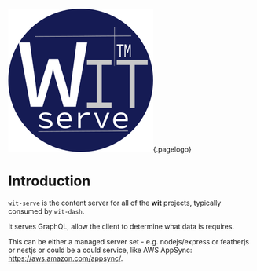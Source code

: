 ![wit-serve](/uploads/corporate/wit-serve.png "Wit Serve"){.pagelogo}
<!-- TITLE: wit-serve -->
<!-- SUBTITLE: A quick summary of wit-serve -->

# Introduction
`wit-serve` is the content server for all of the **wit** projects, typically consumed by `wit-dash`.

It serves GraphQL, allow the client to determine what data is requires.

This can be either a managed server set - e.g. nodejs/express or featherjs or nestjs or could be a could service, like AWS AppSync: https://aws.amazon.com/appsync/.


